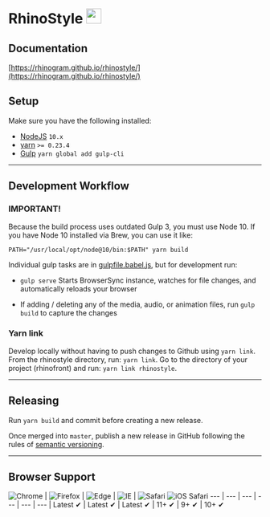 # RhinoStyle <img src="http://rhinogram.github.io/rhinostyle/media/rhinogram-logo.svg" height="30px;">

## Documentation

[https://rhinogram.github.io/rhinostyle/](https://rhinogram.github.io/rhinostyle/)

## Setup

Make sure you have the following installed:
  * [NodeJS](http://nodejs.org) `10.x`
  * [yarn](https://www.npmjs.com/) `>= 0.23.4`
  * [Gulp](http://gulpjs.com) `yarn global add gulp-cli`


---
## Development Workflow

### IMPORTANT!
Because the build process uses outdated Gulp 3, you must use Node 10. If you have Node 10 installed via Brew, you can use it like:
```
PATH="/usr/local/opt/node@10/bin:$PATH" yarn build
```

Individual gulp tasks are in [gulpfile.babel.js](gulpfile.babel.js), but for development run:

* `gulp serve` Starts BrowserSync instance, watches for file changes, and automatically reloads your browser

* If adding / deleting any of the media, audio, or animation files, run `gulp build` to capture the changes
### Yarn link
Develop locally without having to push changes to Github using `yarn link`. From the rhinostyle directory, run: `yarn link`. Go to the directory of your project (rhinofront) and run: `yarn link rhinostyle`.

---
## Releasing
Run `yarn build` and commit before creating a new release.

Once merged into `master`, publish a new release in GitHub following the rules of [semantic versioning](https://semver.org).

---
## Browser Support

![Chrome](https://raw.github.com/alrra/browser-logos/master/src/chrome/chrome_48x48.png) | ![Firefox](https://raw.github.com/alrra/browser-logos/master/src/firefox/firefox_48x48.png) | ![Edge](https://raw.github.com/alrra/browser-logos/master/src/edge/edge_48x48.png) | ![IE](https://raw.github.com/alrra/browser-logos/master/src/archive/internet-explorer_9-11/internet-explorer_9-11_48x48.png) | ![Safari](https://raw.github.com/alrra/browser-logos/master/src/safari/safari_48x48.png)
![iOS Safari](https://raw.githubusercontent.com/alrra/browser-logos/master/src/safari-ios/safari-ios_48x48.png)
--- | --- | --- | --- | --- | --- |
Latest ✔ | Latest ✔ | Latest ✔ | 11+ ✔ | 9+ ✔ | 10+ ✔
